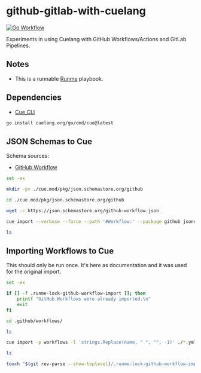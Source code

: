 # github-gitlab-with-cuelang

[![Go Workflow](https://github.com/vpayno/github-gitlab-with-cuelang/actions/workflows/go.yml/badge.svg?branch=main)](https://github.com/vpayno/github-gitlab-with-cuelang/actions/workflows/go.yml)

Experiments in using Cuelang with GitHub Workflows/Actions and GitLab Pipelines.

## Notes

- This is a runnable [Runme](https://github.com/stateful/runme) playbook.

## Dependencies

- [Cue CLI](https://github.com/cue-lang/cue)

```bash { background=false category=dependencies closeTerminalOnSuccess=false excludeFromRunAll=true interactive=true interpreter=bash name=install-dependency-cue promptEnv=true terminalRows=10 }
go install cuelang.org/go/cmd/cue@latest
```

## JSON Schemas to Cue

Schema sources:

- [GitHub Workflow](https://json.schemastore.org/github-workflow.json)

```bash { background=false category=schema-import closeTerminalOnSuccess=false excludeFromRunAll=true interactive=true interpreter=bash name=schema-import-github promptEnv=true terminalRows=10 }
set -ex

mkdir -pv ./cue.mod/pkg/json.schemastore.org/github

cd ./cue.mod/pkg/json.schemastore.org/github

wget -c https://json.schemastore.org/github-workflow.json

cue import --verbose --force --path '#Workflow:' --package github jsonschema: ./github-workflow.json

ls
```

## Importing Workflows to Cue

This should only be run once. It's here as documentation and it was used for the original import.

```bash { background=false category=github-import closeTerminalOnSuccess=false excludeFromRunAll=true interactive=true interpreter=bash name=workflow-import-github promptEnv=true terminalRows=10 }
set -ex

if [[ -f .runme-lock-github-workflow-import ]]; then
    printf "GitHub Workflows were already imported.\n"
    exit
fi

cd .github/workflows/

ls

cue import -p workflows -l 'strings.Replace(name, " ", "", -1)' ./*.yml

ls

touch "$(git rev-parse --show-toplevel)/.runme-lock-github-workflow-import"
```

